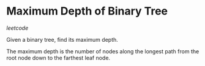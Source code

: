 # Maximum Depth of Binary Tree

_leetcode_

Given a binary tree, find its maximum depth.

The maximum depth is the number of nodes along the longest path from the root node down to the farthest leaf node.
